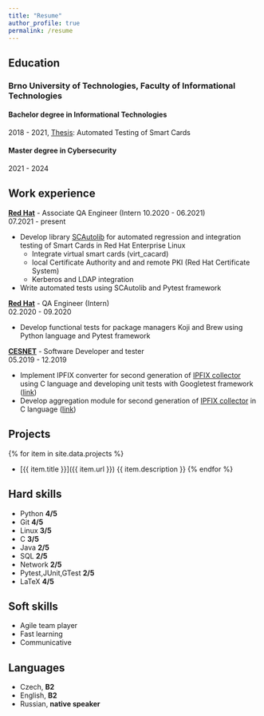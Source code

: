 ```yaml
---
title: "Resume"
author_profile: true
permalink: /resume
---
```

## Education

### **Brno University of Technologies, Faculty of Informational Technologies**

#### Bachelor degree in Informational Technologies

2018 - 2021, [Thesis](https://www.fit.vut.cz/study/thesis/24161/.cs): Automated Testing of Smart Cards

#### Master degree in Cybersecurity

2021 - 2024

## Work experience

**[Red Hat](https://www.redhat.com/)** - Associate QA Engineer (Intern 10.2020 - 06.2021)\
07.2021 - present

+ Develop library [SCAutolib](https://github.com/x00Pavel/SCAutolib) for automated regression and integration testing of
Smart Cards in Red Hat Enterprise Linux
  + Integrate virtual smart cards (virt_cacard)
  + local Certificate Authority and and remote PKI (Red Hat Certificate System)
  + Kerberos and LDAP integration
+ Write automated tests using SCAutolib and Pytest framework

**[Red Hat](https://www.redhat.com/)** - QA Engineer (Intern) \
02.2020 - 09.2020

+ Develop functional tests for package managers Koji and Brew using Python
language and Pytest framework

**[CESNET](https://www.cesnet.cz/)** - Software Developer and tester\
05.2019 - 12.2019

+ Implement IPFIX converter for second generation of
[IPFIX collector](https://github.com/CESNET/ipfixcol2) using C language and
developing unit tests with Googletest framework
([link](\href{https://github.com/x00Pavel/libfds/tree/json/src/converters))
+ Develop aggregation module for second generation of
[IPFIX collector](https://github.com/CESNET/ipfixcol2) in C language
([link](https://github.com/x00Pavel/libfds/tree/agregator/src/aggregator))

## Projects

{% for item in site.data.projects %}

+ [{{ item.title }}]({{ item.url }}) {{ item.description }}
{% endfor %}

## Hard skills

+ Python **4/5**
+ Git **4/5**
+ Linux **3/5**
+ C **3/5**
+ Java **2/5**
+ SQL **2/5**
+ Network **2/5**
+ Pytest,JUnit,GTest **2/5**
+ LaTeX **4/5**

## Soft skills

+ Agile team player
+ Fast learning
+ Communicative

## Languages

+ Czech, **B2**
+ English, **B2**
+ Russian, **native speaker**
